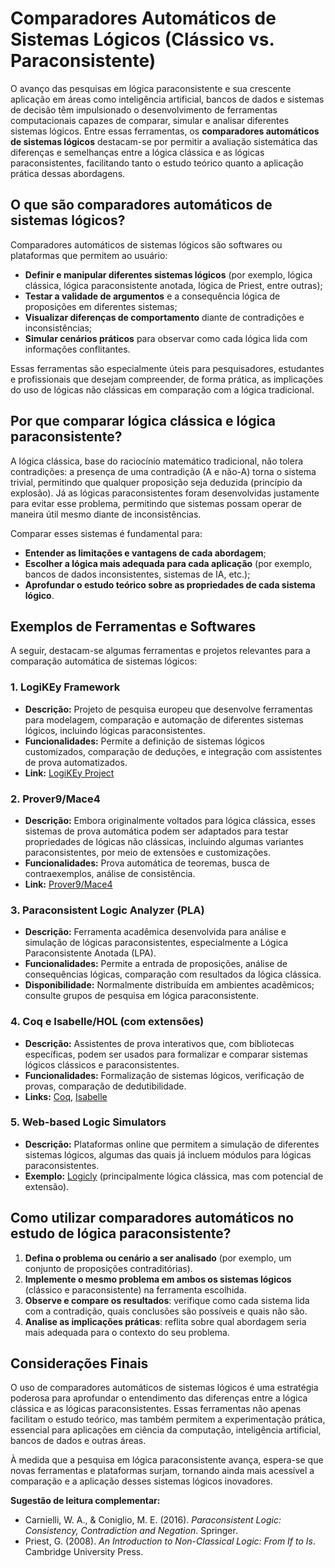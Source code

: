
# Comparadores Automáticos de Sistemas Lógicos (Clássico vs. Paraconsistente)

O avanço das pesquisas em lógica paraconsistente e sua crescente aplicação em áreas como inteligência artificial, bancos de dados e sistemas de decisão têm impulsionado o desenvolvimento de ferramentas computacionais capazes de comparar, simular e analisar diferentes sistemas lógicos. Entre essas ferramentas, os **comparadores automáticos de sistemas lógicos** destacam-se por permitir a avaliação sistemática das diferenças e semelhanças entre a lógica clássica e as lógicas paraconsistentes, facilitando tanto o estudo teórico quanto a aplicação prática dessas abordagens.

## O que são comparadores automáticos de sistemas lógicos?

Comparadores automáticos de sistemas lógicos são softwares ou plataformas que permitem ao usuário:

- **Definir e manipular diferentes sistemas lógicos** (por exemplo, lógica clássica, lógica paraconsistente anotada, lógica de Priest, entre outras);
- **Testar a validade de argumentos** e a consequência lógica de proposições em diferentes sistemas;
- **Visualizar diferenças de comportamento** diante de contradições e inconsistências;
- **Simular cenários práticos** para observar como cada lógica lida com informações conflitantes.

Essas ferramentas são especialmente úteis para pesquisadores, estudantes e profissionais que desejam compreender, de forma prática, as implicações do uso de lógicas não clássicas em comparação com a lógica tradicional.

## Por que comparar lógica clássica e lógica paraconsistente?

A lógica clássica, base do raciocínio matemático tradicional, não tolera contradições: a presença de uma contradição (A e não-A) torna o sistema trivial, permitindo que qualquer proposição seja deduzida (princípio da explosão). Já as lógicas paraconsistentes foram desenvolvidas justamente para evitar esse problema, permitindo que sistemas possam operar de maneira útil mesmo diante de inconsistências.

Comparar esses sistemas é fundamental para:

- **Entender as limitações e vantagens de cada abordagem**;
- **Escolher a lógica mais adequada para cada aplicação** (por exemplo, bancos de dados inconsistentes, sistemas de IA, etc.);
- **Aprofundar o estudo teórico sobre as propriedades de cada sistema lógico**.

## Exemplos de Ferramentas e Softwares

A seguir, destacam-se algumas ferramentas e projetos relevantes para a comparação automática de sistemas lógicos:

### 1. **LogiKEy Framework**

- **Descrição:** Projeto de pesquisa europeu que desenvolve ferramentas para modelagem, comparação e automação de diferentes sistemas lógicos, incluindo lógicas paraconsistentes.
- **Funcionalidades:** Permite a definição de sistemas lógicos customizados, comparação de deduções, e integração com assistentes de prova automatizados.
- **Link:** [LogiKEy Project](https://logikey.org/)

### 2. **Prover9/Mace4**

- **Descrição:** Embora originalmente voltados para lógica clássica, esses sistemas de prova automática podem ser adaptados para testar propriedades de lógicas não clássicas, incluindo algumas variantes paraconsistentes, por meio de extensões e customizações.
- **Funcionalidades:** Prova automática de teoremas, busca de contraexemplos, análise de consistência.
- **Link:** [Prover9/Mace4](https://www.cs.unm.edu/~mccune/prover9/)

### 3. **Paraconsistent Logic Analyzer (PLA)**

- **Descrição:** Ferramenta acadêmica desenvolvida para análise e simulação de lógicas paraconsistentes, especialmente a Lógica Paraconsistente Anotada (LPA).
- **Funcionalidades:** Permite a entrada de proposições, análise de consequências lógicas, comparação com resultados da lógica clássica.
- **Disponibilidade:** Normalmente distribuída em ambientes acadêmicos; consulte grupos de pesquisa em lógica paraconsistente.

### 4. **Coq e Isabelle/HOL (com extensões)**

- **Descrição:** Assistentes de prova interativos que, com bibliotecas específicas, podem ser usados para formalizar e comparar sistemas lógicos clássicos e paraconsistentes.
- **Funcionalidades:** Formalização de sistemas lógicos, verificação de provas, comparação de dedutibilidade.
- **Links:** [Coq](https://coq.inria.fr/), [Isabelle](https://isabelle.in.tum.de/)

### 5. **Web-based Logic Simulators**

- **Descrição:** Plataformas online que permitem a simulação de diferentes sistemas lógicos, algumas das quais já incluem módulos para lógicas paraconsistentes.
- **Exemplo:** [Logicly](https://logic.ly/) (principalmente lógica clássica, mas com potencial de extensão).

## Como utilizar comparadores automáticos no estudo de lógica paraconsistente?

1. **Defina o problema ou cenário a ser analisado** (por exemplo, um conjunto de proposições contraditórias).
2. **Implemente o mesmo problema em ambos os sistemas lógicos** (clássico e paraconsistente) na ferramenta escolhida.
3. **Observe e compare os resultados**: verifique como cada sistema lida com a contradição, quais conclusões são possíveis e quais não são.
4. **Analise as implicações práticas**: reflita sobre qual abordagem seria mais adequada para o contexto do seu problema.

## Considerações Finais

O uso de comparadores automáticos de sistemas lógicos é uma estratégia poderosa para aprofundar o entendimento das diferenças entre a lógica clássica e as lógicas paraconsistentes. Essas ferramentas não apenas facilitam o estudo teórico, mas também permitem a experimentação prática, essencial para aplicações em ciência da computação, inteligência artificial, bancos de dados e outras áreas.

À medida que a pesquisa em lógica paraconsistente avança, espera-se que novas ferramentas e plataformas surjam, tornando ainda mais acessível a comparação e a aplicação desses sistemas lógicos inovadores.



**Sugestão de leitura complementar:**
- Carnielli, W. A., & Coniglio, M. E. (2016). *Paraconsistent Logic: Consistency, Contradiction and Negation*. Springer.
- Priest, G. (2008). *An Introduction to Non-Classical Logic: From If to Is*. Cambridge University Press.


